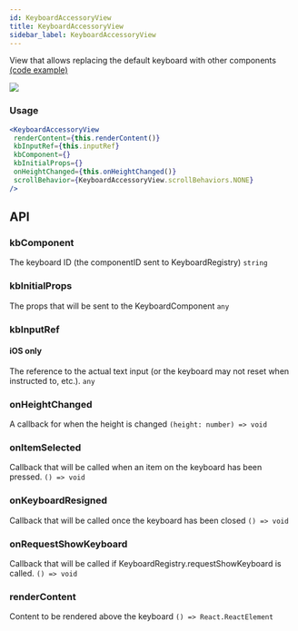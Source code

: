 ```yaml
---
id: KeyboardAccessoryView
title: KeyboardAccessoryView
sidebar_label: KeyboardAccessoryView
---
```


View that allows replacing the default keyboard with other components  
[(code example)](https://github.com/wix/react-native-ui-lib/blob/master/demo/src/screens/nativeComponentScreens/keyboardAccessory/KeyboardAccessoryViewScreen.js)
<div style={{display: 'flex', flexDirection: 'row', overflowX: 'auto', maxHeight: '500px', alignItems: 'center'}}><img style={{maxHeight: '420px'}} src={'https://github.com/wix/react-native-ui-lib/blob/master/demo/showcase/KeyboardAccessoryView/KeyboardAccessoryView.gif?raw=true'}/>

</div>

### Usage
``` jsx live
<KeyboardAccessoryView
 renderContent={this.renderContent()}
 kbInputRef={this.inputRef}
 kbComponent={}
 kbInitialProps={}
 onHeightChanged={this.onHeightChanged()}
 scrollBehavior={KeyboardAccessoryView.scrollBehaviors.NONE}
/>
```
## API
### kbComponent
The keyboard ID (the componentID sent to KeyboardRegistry)
`string ` 

### kbInitialProps
The props that will be sent to the KeyboardComponent
`any ` 

### kbInputRef
#### iOS only
The reference to the actual text input (or the keyboard may not reset when instructed to, etc.).
`any ` 

### onHeightChanged
A callback for when the height is changed
`(height: number) => void ` 

### onItemSelected
Callback that will be called when an item on the keyboard has been pressed.
`() => void ` 

### onKeyboardResigned
Callback that will be called once the keyboard has been closed
`() => void ` 

### onRequestShowKeyboard
Callback that will be called if KeyboardRegistry.requestShowKeyboard is called.
`() => void ` 

### renderContent
Content to be rendered above the keyboard
`() => React.ReactElement ` 


